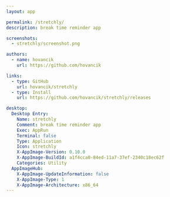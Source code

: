 ```yaml
---
layout: app

permalink: /stretchly/
description: break time reminder app

screenshots:
  - stretchly/screenshot.png

authors:
  - name: hovancik
    url: https://github.com/hovancik

links:
  - type: GitHub
    url: hovancik/stretchly
  - type: Install
    url: https://github.com/hovancik/stretchly/releases

desktop:
  Desktop Entry:
    Name: stretchly
    Comment: break time reminder app
    Exec: AppRun
    Terminal: false
    Type: Application
    Icon: stretchly
    X-AppImage-Version: 0.10.0
    X-AppImage-BuildId: a1f4cca0-84ed-11a7-37ef-2340c18ec62f
    Categories: Utility
  AppImageHub:
    X-AppImage-UpdateInformation: false
    X-AppImage-Type: 1
    X-AppImage-Architecture: x86_64
---
```


